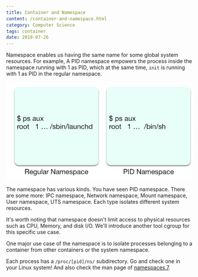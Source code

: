 ```yaml
---
title: Container and Namespace
content: /container-and-namespace.html
category: Computer Science
tags: container
date: 2018-07-26
---
```


Namespace enables us having the same name for some global system resources. For example, A PID namespace empowers the process inside the namespace running with 1 as PID, which at the same time, `init` is running with 1 as PID in the regular namespace.

![Container PID namespace](/static/images/container-PID-namespace.png)

The namespace has various kinds. You have seen PID namespace. There are some more: IPC namespace, Network namespace, Mount namespace, User namespace, UTS namespace. Each type isolates different system resources. 

It's worth noting that namespace doesn't limit access to physical resources such as CPU, Memory, and disk I/O. We'll introduce another tool cgroup for this specific use case.

One major use case of the namespace is to isolate processes belonging to a container from other containers or the system namespace.

Each process has a `/proc/[pid]/ns/` subdirectory. Go and check one in your Linux system! And also check the man page of [namespaces.7](http://man7.org/linux/man-pages/man7/namespaces.7.html).
